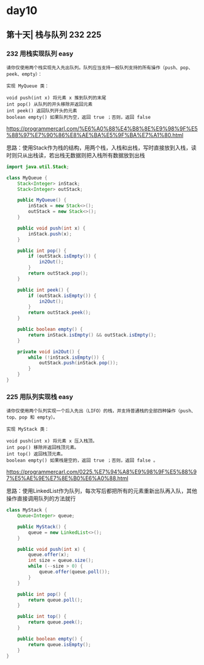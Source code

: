 # day10

## 第十天| 栈与队列 232 225

### 232 用栈实现队列 easy
```
请你仅使用两个栈实现先入先出队列。队列应当支持一般队列支持的所有操作（push、pop、peek、empty）：

实现 MyQueue 类：

void push(int x) 将元素 x 推到队列的末尾
int pop() 从队列的开头移除并返回元素
int peek() 返回队列开头的元素
boolean empty() 如果队列为空，返回 true ；否则，返回 false
```
https://programmercarl.com/%E6%A0%88%E4%B8%8E%E9%98%9F%E5%88%97%E7%90%86%E8%AE%BA%E5%9F%BA%E7%A1%80.html

思路：使用Stack作为栈的结构，用两个栈，入栈和出栈，写时直接放到入栈，读时则只从出栈读，若出栈无数据则把入栈所有数据放到出栈

```java
import java.util.Stack;

class MyQueue {
    Stack<Integer> inStack;
    Stack<Integer> outStack;

    public MyQueue() {
        inStack = new Stack<>();
        outStack = new Stack<>();
    }

    public void push(int x) {
        inStack.push(x);
    }

    public int pop() {
        if (outStack.isEmpty()) {
            in2Out();
        }
        return outStack.pop();
    }

    public int peek() {
        if (outStack.isEmpty()) {
            in2Out();
        }
        return outStack.peek();
    }

    public boolean empty() {
        return inStack.isEmpty() && outStack.isEmpty();
    }

    private void in2Out() {
        while (!inStack.isEmpty()) {
            outStack.push(inStack.pop());
        }
    }
}
```

### 225 用队列实现栈 easy
```
请你仅使用两个队列实现一个后入先出（LIFO）的栈，并支持普通栈的全部四种操作（push、top、pop 和 empty）。

实现 MyStack 类：

void push(int x) 将元素 x 压入栈顶。
int pop() 移除并返回栈顶元素。
int top() 返回栈顶元素。
boolean empty() 如果栈是空的，返回 true ；否则，返回 false 。
```
https://programmercarl.com/0225.%E7%94%A8%E9%98%9F%E5%88%97%E5%AE%9E%E7%8E%B0%E6%A0%88.html

思路：使用LinkedList作为队列，每次写后都把所有的元素重新出队再入队，其他操作直接调用队列的方法就行

```java
class MyStack {
    Queue<Integer> queue;

    public MyStack() {
        queue = new LinkedList<>();
    }

    public void push(int x) {
        queue.offer(x);
        int size = queue.size();
        while (--size > 0) {
            queue.offer(queue.poll());
        }
    }

    public int pop() {
        return queue.poll();
    }

    public int top() {
        return queue.peek();
    }

    public boolean empty() {
        return queue.isEmpty();
    }
}
```